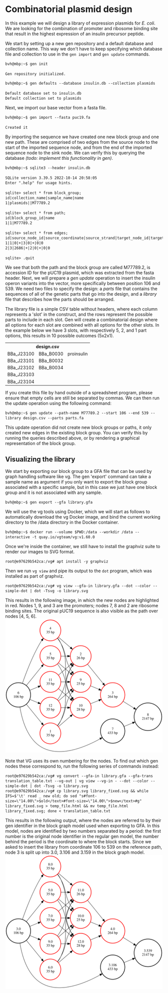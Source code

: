 # Combinatorial plasmid design

In this example we will design a library of expression plasmids for _E. coli_. We are looking for the combination of promoter and ribosome binding site that result in the highest expression of an insulin precursor peptide.

We start by setting up a new gen repository and a default database and collection name. This way we don't have to keep specifying which database file and collection to use in the `gen import` and `gen update` commands.

```console
bvh@mbp:~$ gen init

Gen repository initialized.
```
``` console
bvh@mbp:~$ gen defaults --database insulin.db --collection plasmids

Default database set to insulin.db
Default collection set to plasmids
```

Next, we import our base vector from a fasta file.
``` console
bvh@mbp:~$ gen import --fasta puc19.fa

Created it
```

By importing the sequence we have created one new block group and one new path. These are comprised of two edges from the source node to the start of the imported sequence node, and from the end of the imported sequence node to the sink node. We can verify this by querying the database _(todo: implement this functionality in gen)_.
```console
bvh@mbp:~$ sqlite3 --header insulin.db

SQLite version 3.39.5 2022-10-14 20:58:05
Enter ".help" for usage hints.

sqlite> select * from block_group;
id|collection_name|sample_name|name
1|plasmids||M77789.2

sqlite> select * from path;
id|block_group_id|name
1|1|M77789.2

sqlite> select * from edges;
id|source_node_id|source_coordinate|source_strand|target_node_id|target_coordinate|target_strand|chromosome_index|phased
1|1|0|+|3|0|+|0|0
2|3|2686|+|2|0|+|0|0

sqlite> .quit
```

We see that both the path and the block group are called M77789.2, is accession ID for the pUC19 plasmid, which was extracted from the fasta header. Next, we will prepare a _gen update_ operation to insert the insulin operon variants into the vector, more specifically between position 106 and 539. We need two files to specify the design: a _parts_ file that contains the sequences of all of the genetic parts that go into the design, and a _library_ file that describes how the parts should be arranged. 

The library file is a simple CSV table without headers, where each column represents a 'slot' in the construct, and the rows represent the possible parts to include in each slot. Gen will create a combinatorial design where all options for each slot are combined with all options for the other slots. In the example below we have 3 slots, with respectively 5, 2, and 1 part options, this results in 10 possible outcomes (5x2x1).

<table align="center">
<th colspan="3" style="text-align:center">design.csv</th>
<tr>
<td>BBa_J23100</td>
<td>BBa_B0030</td>
<td>proinsulin</td>
</tr>
<tr>
<td>BBa_J23101</td>
<td>BBa_B0032</td>
<td> </td>
</tr>
<tr>
<td>BBa_J23102</td>
<td>BBa_B0034</td>
<td> </td>
</tr>
<tr>
<td>BBa_J23103</td>
<td> </td>
<td> </td>
</tr>
<tr>
<td>BBa_J23104</td>
<td> </td>
<td> </td>
</tr>
</table>

If you create this file by hand outside of a spreadsheet program, please ensure that empty cells are still be separated by commas. We can then run the update operation using the following command:


```console
bvh@mbp:~$ gen update --path-name M77789.2 --start 106 --end 539 --library design.csv --parts parts.fa
```

This update operation did not create new block groups or paths, it only created new edges in the existing block group. You can verify this by running the queries described above, or by rendering a graphical representation of the block group.

## Visualizing the library
We start by exporting our block group to a GFA file that can be used by graph handling software like vg. The gen 'export' command can take a sample name as argument if you only want to export the block group associated with a specific sample, but in this case we just have one block group and it is not associated with any sample.

```console
bvh@mbp:~$ gen export --gfa library.gfa
```

We will use the vg tools using Docker, which we will start as follows to automatically download the vg Docker image, and bind the current working directory to the /data directory in the Docker container.

```console
bvh@mbp:~$ docker run --volume $PWD:/data --workdir /data --interactive -t quay.io/vgteam/vg:v1.60.0
```

Once we're inside the container, we still have to install the graphviz suite to render our images to SVG format.

```console
root@e97629b542ca:/vg# apt install -y graphviz
```

Then we run `vg view` and pipe its output to the `dot` program, which was installed as part of graphviz.
```console
root@e97629b542ca:/vg# vg view --gfa-in library.gfa --dot --color --simple-dot | dot -Tsvg -o library.svg
```

This results in the following image, in which the new nodes are highlighted in red. Nodes 1, 9, and 3 are the promoters; nodes 7, 8 and 2 are ribosome binding sites. The original pUC19 sequence is also visible as the path over nodes [4, 5, 6].
![visual representation of the graph](./library.svg)

Note that VG uses its own numbering for the nodes. To find out which gen nodes these correspond to, run the following series of commands instead:

```console
root@e97629b542ca:/vg# vg convert --gfa-in library.gfa --gfa-trans translation_table.txt --vg-out | vg view --vg-in - --dot --color --simple-dot | dot -Tsvg -o library.svg 
root@e97629b542ca:/vg# cp library.svg library_fixed.svg && while IFS=$'\t' read _ new old; do sed "s#font-size=\"14.00\">$old</text>#font-size=\"14.00\">$new</text>#g" library_fixed.svg > temp_file.html && mv temp_file.html library_fixed.svg; done < translation_table.txt
```

This results in the following output, where the nodes are referred to by their gen identifier in the block graph model used when exporting to GFA. In this model, nodes are identified by two numbers separated by a period: the first number is the original node identifier in the regular gen model, the number behind the period is the coordinate to where the block starts. Since we asked to insert the library from coordinate 106 to 539 on the reference path, node 3 is split up into 3.0, 3.106 and 3.159 in the block graph model.
![visual representation with the actual node IDs](./library_fixed.svg)

